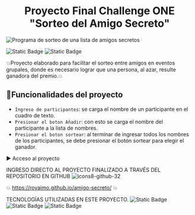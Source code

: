 <h1 align="center"> Proyecto Final Challenge ONE "Sorteo del Amigo Secreto" </h1>

![Programa de sorteo de una lista de amigos secretos](https://github.com/user-attachments/assets/f1dd7423-918b-4d95-b2b6-952213603699)

![Static Badge](https://img.shields.io/badge/proyecto-amigo%20secreto-brightgreen?style=flat-square&labelColor=blue&color=yellow) ![Static Badge](https://img.shields.io/badge/status-completado-brightgreen?style=flat-square&labelColor=green&color=red)


:boom:Proyecto elaborado para facilitar el sorteo entre amigos en eventos grupales, donde es necesario lograr que una persona, al azar, resulte ganadora del premio.:boom:

## :wrench:Funcionalidades del proyecto
-  `Ingreso de participantes`: se carga el nombre de un participante en el cuadro de texto.
-  `Presionar el boton Añadir`: con esto se carga el nombre del participante a la lista de nombres.
-  `Presionar el boton sortear`: al terminar de ingresar todos los nombres de los participantes, se debe presionar el botón sortear para elegir el ganador.

:arrow_forward: Acceso al proyecto


INGRESO DIRECTO AL PROYECTO FINALIZADO A TRAVÉS DEL REPOSITORIO EN GITHUB ![icons8-github-32](https://github.com/user-attachments/assets/8eddb965-8ecc-4d87-b4bc-e8e54e29f48d)


:collision: https://royaimo.github.io/amigo-secreto/ :collision:

TECNOLOGÍAS UTILIZADAS EN ESTE PROYECTO.
![Static Badge](https://img.shields.io/badge/HTML-brightgreen) ![Static Badge](https://img.shields.io/badge/CSS-blue) ![Static Badge](https://img.shields.io/badge/JS-yellow)




